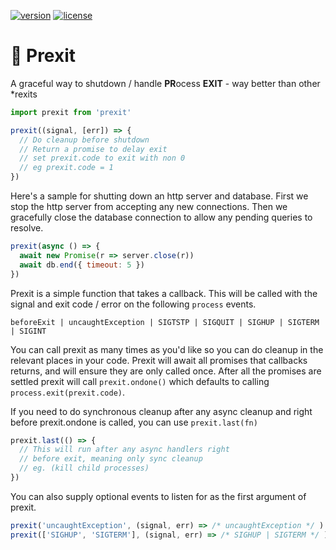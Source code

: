 [![version](https://img.shields.io/npm/v/prexit.svg)]() [![license](https://img.shields.io/github/license/porsager/prexit.svg)]()

# 🚪 Prexit

A graceful way to shutdown / handle **PR**ocess **EXIT** - way better than other \*rexits

```js
import prexit from 'prexit'

prexit((signal, [err]) => {
  // Do cleanup before shutdown
  // Return a promise to delay exit
  // set prexit.code to exit with non 0
  // eg prexit.code = 1
})
```

Here's a sample for shutting down an http server and database.
First we stop the http server from accepting any new connections.
Then we gracefully close the database connection to allow any pending queries to resolve.

```js
prexit(async () => {
  await new Promise(r => server.close(r))
  await db.end({ timeout: 5 })
})
```

Prexit is a simple function that takes a callback. This will be called with the signal and exit code / error on the following `process` events.

`beforeExit | uncaughtException | SIGTSTP | SIGQUIT | SIGHUP | SIGTERM | SIGINT`

You can call prexit as many times as you'd like so you can do cleanup in the relevant places in your code. Prexit will await all promises that callbacks returns, and will ensure they are only called once. After all the promises are settled prexit will call `prexit.ondone()` which defaults to calling `process.exit(prexit.code)`.

If you need to do synchronous cleanup after any async cleanup and right before prexit.ondone is called, you can use `prexit.last(fn)`

```js
prexit.last(() => {
  // This will run after any async handlers right 
  // before exit, meaning only sync cleanup
  // eg. (kill child processes)
})
```

You can also supply optional events to listen for as the first argument of prexit.
 
```js
prexit('uncaughtException', (signal, err) => /* uncaughtException */ )
prexit(['SIGHUP', 'SIGTERM'], (signal, err) => /* SIGHUP | SIGTERM */ )
````
